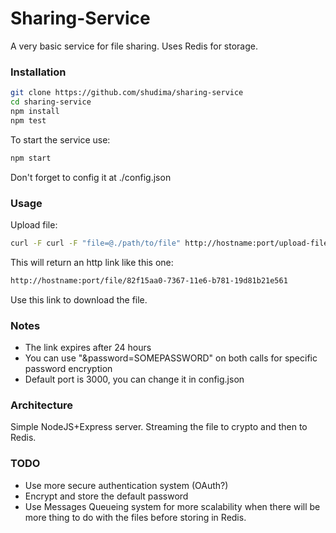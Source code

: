 # Sharing-Service

A very basic service for file sharing. Uses Redis for storage.

### Installation

```sh
git clone https://github.com/shudima/sharing-service
cd sharing-service
npm install
npm test
```
To start the service use:
```sh
npm start
```
Don't forget to config it at ./config.json

### Usage

Upload file:
```sh
curl -F curl -F "file=@./path/to/file" http://hostname:port/upload-file/
```
This will return an http link like this one:
```sh
http://hostname:port/file/82f15aa0-7367-11e6-b781-19d81b21e561
```
 Use this link to download the file.
 
### Notes
  - The link expires after 24 hours
  - You can use "&password=SOMEPASSWORD" on both calls for specific password encryption
  - Default port is 3000, you can change it in config.json


### Architecture
Simple NodeJS+Express server.
Streaming the file to crypto and then to Redis.

### TODO
- Use more secure authentication system (OAuth?)
- Encrypt and store the default password
- Use Messages Queueing system for more scalability when there will be more thing to do with the files before storing in Redis.